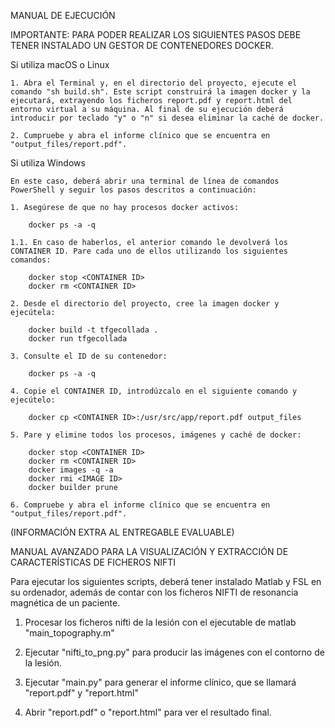 MANUAL DE EJECUCIÓN

IMPORTANTE: PARA PODER REALIZAR LOS SIGUIENTES PASOS DEBE TENER INSTALADO UN GESTOR DE CONTENEDORES DOCKER.

Si utiliza macOS o Linux

	1. Abra el Terminal y, en el directorio del proyecto, ejecute el comando "sh build.sh". Este script construirá la imagen docker y la ejecutará, extrayendo los ficheros report.pdf y report.html del entorno virtual a su máquina. Al final de su ejecución deberá introducir por teclado "y" o "n" si desea eliminar la caché de docker.

	2. Cumpruebe y abra el informe clínico que se encuentra en "output_files/report.pdf".

Si utiliza Windows

	En este caso, deberá abrir una terminal de línea de comandos PowerShell y seguir los pasos descritos a continuación:

	1. Asegúrese de que no hay procesos docker activos:

		docker ps -a -q

	1.1. En caso de haberlos, el anterior comando le devolverá los CONTAINER ID. Pare cada uno de ellos utilizando los siguientes comandos:

		docker stop <CONTAINER ID>
		docker rm <CONTAINER ID>

	2. Desde el directorio del proyecto, cree la imagen docker y ejecútela:

		docker build -t tfgecollada .
		docker run tfgecollada

	3. Consulte el ID de su contenedor:

		docker ps -a -q

	4. Copie el CONTAINER ID, introdúzcalo en el siguiente comando y ejecútelo:

		docker cp <CONTAINER ID>:/usr/src/app/report.pdf output_files

	5. Pare y elimine todos los procesos, imágenes y caché de docker:

		docker stop <CONTAINER ID>
		docker rm <CONTAINER ID>
		docker images -q -a
		docker rmi <IMAGE ID>
		docker builder prune

	6. Compruebe y abra el informe clínico que se encuentra en "output_files/report.pdf".


(INFORMACIÓN EXTRA AL ENTREGABLE EVALUABLE)

MANUAL AVANZADO PARA LA VISUALIZACIÓN Y EXTRACCIÓN DE CARACTERÍSTICAS DE FICHEROS NIFTI

Para ejecutar los siguientes scripts, deberá tener instalado Matlab y FSL en su ordenador, además de contar con los ficheros NIFTI de resonancia magnética de un paciente.

1. Procesar los ficheros nifti de la lesión con el ejecutable de matlab "main_topography.m"

2. Ejecutar "nifti_to_png.py" para producir las imágenes con el contorno de la lesión.

3. Ejecutar "main.py" para generar el informe clínico, que se llamará "report.pdf" y "report.html"

4. Abrir "report.pdf" o "report.html" para ver el resultado final.


